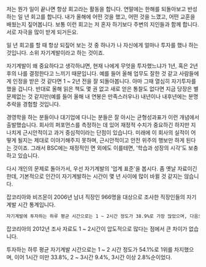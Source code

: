 저는 뭔가 일이 끝나면 항상 회고라는 활동을 합니다. 연말에는 한해를 되돌아보고 반성하는 일 년 회고를 합니다. 내가 올해에 어떤 것을 했고, 어떤 것을 느꼈고, 어떤 교훈을 배웠는지 짚어봅니다. 보통 이런 회고는 저 혼자 하기보다 주변의 지인들과 함께 합니다. 서로 자극을 많이 받게 되거든요.

일 년 회고를 할 때 항상 되짚어 보는 것 중 하나가 나 자신에게 얼마나 투자를 했나 하는 것입니다. 소위 자기계발이라고 하는 것이죠.

자기계발이 왜 중요하다고 생각하냐면, 현재 나에게 무엇을 투자했느냐가 1년, 혹은 2년 후의 나를 결정한다고 느끼기 때문입니다. 예를 들어 올해 업무도 잘한 것 같고 사람들에게 인정을 받은 것 같다면 1 ~ 2년 전을 잘 되돌아봅니다. 아마 그때 열심히 자기투자를 했을 겁니다. 반대로 올해 읽은 책도 몇 권 없고 새로 얻은 통찰도 없다면 지금 당장은 별 문제없는 것 같지만(예를 들어 올해 내 연봉은 만족스러우나) 내년이나 내후년에는 분명 추락을 경험할 것입니다.

경영학을 하는 분들이나 대기업에 다니는 분들은 잘 아시는 균형성과표가 이런 개념에서 출발했습니다. 회사의 퍼포먼스를 측정하는 데 있어 재정적 수치가 중요하긴 하지만 지나치게 근시안적이고 과거 중심적이라는 단점이 있습니다. 미래에 이 회사의 실적이 어떻게 될지는 제대로 이야기해주지 못하며, 근시안적이고 안전 위주의 행보만 하게 된다는 것이죠. 그래서 BSC에는 재정적인 면 외에도 이를테면, '학습과 성장의 시각'도 보충하고 있습니다.

다시 개인의 문제로 돌아가서, 우선 자기계발의 '업계 표준'을 봅시다. 좀 옛날 자료이긴 한데, 기본적으로 인간이 자기계발하는 시간이 몇 년 사이에 많이 바뀔 것 같지는 않습니다.

잡코리아와 비즈몬이 2006년 남녀 직장인 966명을 대상으로 조사한 직장인들의 자기계발 시간 통계입니다.

```md
자기계발에 투자하는 하루 평균 시간으로는 1 ~ 2시간 정도가 38.9%로 가장 많았으며, 다음으로 1시간 정도 27.8%, 2 ~ 3시간 14.8%, 30분 이하 12.0%, 3시간 6.5% 순으로 조사됐다.
```

잡코리아의 2012년 조사 자료도 1 ~ 2시간이 압도적으로 많다는 점에서 큰 차이가 없습니다.

투자하는 하루 평균 자기계발 시간으로는 1 ~ 2 시간 정도가 54.1%로 1위를 차지했으며, 이어 1시간 미만 33.8%, 2 ~ 3시간 9.4%, 3시간 이상 2.8%순이었다.